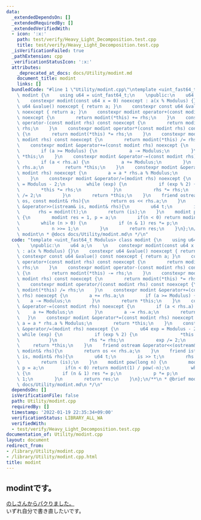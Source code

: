 ```yaml
---
data:
  _extendedDependsOn: []
  _extendedRequiredBy: []
  _extendedVerifiedWith:
  - icon: ':x:'
    path: test/verify/Heavy_Light_Decomposition.test.cpp
    title: test/verify/Heavy_Light_Decomposition.test.cpp
  _isVerificationFailed: true
  _pathExtension: cpp
  _verificationStatusIcon: ':x:'
  attributes:
    _deprecated_at_docs: docs/Utility/modint.md
    document_title: modint
    links: []
  bundledCode: "#line 1 \"Utility/modint.cpp\"\ntemplate <uint_fast64_t Modulus> class\
    \ modint {\n    using u64 = uint_fast64_t;\n    \npublic:\n    u64 a;\n    \n\
    \    constexpr modint(const u64 x = 0) noexcept : a(x % Modulus) {}\n    constexpr\
    \ u64 &value() noexcept { return a; }\n    constexpr const u64 &value() const\
    \ noexcept { return a; }\n    constexpr modint operator+(const modint rhs) const\
    \ noexcept {\n        return modint(*this) += rhs;\n    }\n    constexpr modint\
    \ operator-(const modint rhs) const noexcept {\n        return modint(*this) -=\
    \ rhs;\n    }\n    constexpr modint operator*(const modint rhs) const noexcept\
    \ {\n        return modint(*this) *= rhs;\n    }\n    constexpr modint operator/(const\
    \ modint rhs) const noexcept {\n        return modint(*this) /= rhs;\n    }\n\
    \    constexpr modint &operator+=(const modint rhs) noexcept {\n        a += rhs.a;\n\
    \        if (a >= Modulus) {\n            a -= Modulus;\n        }\n        return\
    \ *this;\n    }\n    constexpr modint &operator-=(const modint rhs) noexcept {\n\
    \        if (a < rhs.a) {\n            a += Modulus;\n        }\n        a -=\
    \ rhs.a;\n        return *this;\n    }\n    constexpr modint &operator*=(const\
    \ modint rhs) noexcept {\n        a = a * rhs.a % Modulus;\n        return *this;\n\
    \    }\n    constexpr modint &operator/=(modint rhs) noexcept {\n        u64 exp\
    \ = Modulus - 2;\n        while (exp) {\n            if (exp % 2) {\n        \
    \        *this *= rhs;\n            }\n            rhs *= rhs;\n            exp\
    \ /= 2;\n        }\n        return *this;\n    }\n    friend ostream &operator<<(ostream&\
    \ os, const modint& rhs){\n        return os << rhs.a;\n    }\n    friend istream\
    \ &operator>>(istream& is, modint& rhs){\n        u64 t;\n        is >> t;\n \
    \       rhs = modint(t);\n        return (is);\n    }\n    modint pow(long n)\
    \ {\n        modint res = 1, p = a;\n        if(n < 0) return modint(1) / pow(-n);\n\
    \        while (n > 0) {\n            if (n & 1) res *= p;\n            p *= p;\n\
    \            n >>= 1;\n        }\n        return res;\n    }\n};\n/**\n * @brief\
    \ modint\n * @docs docs/Utility/modint.md\n */\n"
  code: "template <uint_fast64_t Modulus> class modint {\n    using u64 = uint_fast64_t;\n\
    \    \npublic:\n    u64 a;\n    \n    constexpr modint(const u64 x = 0) noexcept\
    \ : a(x % Modulus) {}\n    constexpr u64 &value() noexcept { return a; }\n   \
    \ constexpr const u64 &value() const noexcept { return a; }\n    constexpr modint\
    \ operator+(const modint rhs) const noexcept {\n        return modint(*this) +=\
    \ rhs;\n    }\n    constexpr modint operator-(const modint rhs) const noexcept\
    \ {\n        return modint(*this) -= rhs;\n    }\n    constexpr modint operator*(const\
    \ modint rhs) const noexcept {\n        return modint(*this) *= rhs;\n    }\n\
    \    constexpr modint operator/(const modint rhs) const noexcept {\n        return\
    \ modint(*this) /= rhs;\n    }\n    constexpr modint &operator+=(const modint\
    \ rhs) noexcept {\n        a += rhs.a;\n        if (a >= Modulus) {\n        \
    \    a -= Modulus;\n        }\n        return *this;\n    }\n    constexpr modint\
    \ &operator-=(const modint rhs) noexcept {\n        if (a < rhs.a) {\n       \
    \     a += Modulus;\n        }\n        a -= rhs.a;\n        return *this;\n \
    \   }\n    constexpr modint &operator*=(const modint rhs) noexcept {\n       \
    \ a = a * rhs.a % Modulus;\n        return *this;\n    }\n    constexpr modint\
    \ &operator/=(modint rhs) noexcept {\n        u64 exp = Modulus - 2;\n       \
    \ while (exp) {\n            if (exp % 2) {\n                *this *= rhs;\n \
    \           }\n            rhs *= rhs;\n            exp /= 2;\n        }\n   \
    \     return *this;\n    }\n    friend ostream &operator<<(ostream& os, const\
    \ modint& rhs){\n        return os << rhs.a;\n    }\n    friend istream &operator>>(istream&\
    \ is, modint& rhs){\n        u64 t;\n        is >> t;\n        rhs = modint(t);\n\
    \        return (is);\n    }\n    modint pow(long n) {\n        modint res = 1,\
    \ p = a;\n        if(n < 0) return modint(1) / pow(-n);\n        while (n > 0)\
    \ {\n            if (n & 1) res *= p;\n            p *= p;\n            n >>=\
    \ 1;\n        }\n        return res;\n    }\n};\n/**\n * @brief modint\n * @docs\
    \ docs/Utility/modint.md\n */\n"
  dependsOn: []
  isVerificationFile: false
  path: Utility/modint.cpp
  requiredBy: []
  timestamp: '2022-01-19 22:35:34+09:00'
  verificationStatus: LIBRARY_ALL_WA
  verifiedWith:
  - test/verify/Heavy_Light_Decomposition.test.cpp
documentation_of: Utility/modint.cpp
layout: document
redirect_from:
- /library/Utility/modint.cpp
- /library/Utility/modint.cpp.html
title: modint
---
```

## modintです。
[のしさんからパクりました。](https://noshi91.hatenablog.com/entry/2019/03/31/174006)   
いずれ自分で書き直したいです。  
